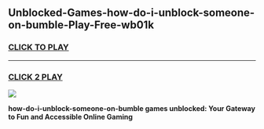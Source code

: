 
## Unblocked-Games-how-do-i-unblock-someone-on-bumble-Play-Free-wb01k
<h3>
<a href="https://premium76.site?title=how-do-i-unblock-someone-on-bumble&ref=20M">CLICK TO PLAY</a></h3>
<hr>

<h3>
<a href="https://premium76.site?title=how-do-i-unblock-someone-on-bumble&ref=20M">CLICK 2 PLAY</a>
  
</h3>

<a href="https://premium76.site?title=how-do-i-unblock-someone-on-bumble&ref=19M"><img src="https://clearcache.store/games.png"></a>


**how-do-i-unblock-someone-on-bumble games unblocked: Your Gateway to Fun and Accessible Online Gaming**
